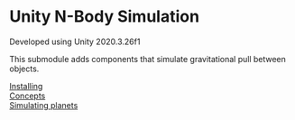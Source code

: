 # Unity N-Body Simulation

Developed using Unity 2020.3.26f1

This submodule adds components that simulate gravitational pull between objects.

[Installing](./documentation/installing.md)<br>
[Concepts](./documentation/concepts.md)<br>
[Simulating planets](./documentation/simulating-planets.md)